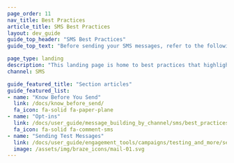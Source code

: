 ```yaml
---
page_order: 11
nav_title: Best Practices
article_title: SMS Best Practices
layout: dev_guide
guide_top_header: "SMS Best Practices"
guide_top_text: "Before sending your SMS messages, refer to the following articles for things you should know and check for."

page_type: landing
description: "This landing page is home to best practices that highlight things that you should know and check for prior to message send."
channel: SMS

guide_featured_title: "Section articles"
guide_featured_list:
- name: "Know Before You Send"
  link: /docs/know_before_send/
  fa_icon: fa-solid fa-paper-plane
- name: "Opt-ins"
  link: /docs/user_guide/message_building_by_channel/sms/best_practices/opt-ins/
  fa_icon: fa-solid fa-comment-sms
- name: "Sending Test Messages"
  link: /docs/user_guide/engagement_tools/campaigns/testing_and_more/sending_test_messages/
  image: /assets/img/braze_icons/mail-01.svg
---
```


<br><br>
